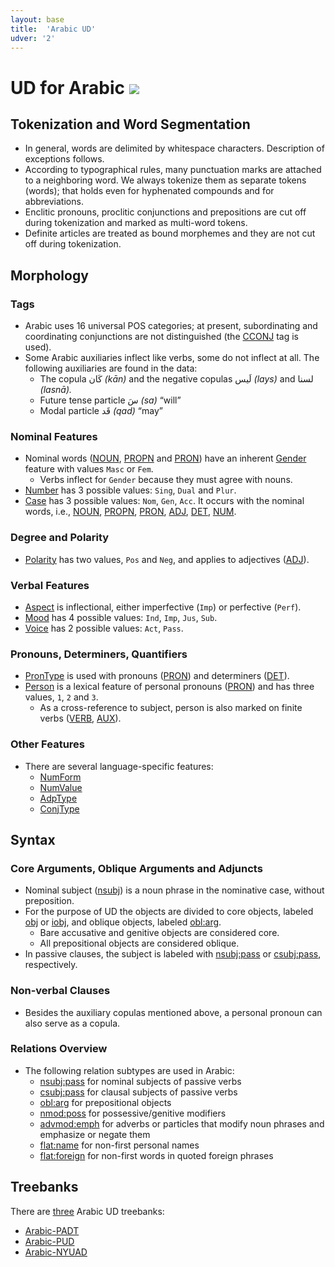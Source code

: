 ```yaml
---
layout: base
title:  'Arabic UD'
udver: '2'
---
```


<!-- Inspired by an old proposal for language-specific documentation here: http://universaldependencies.org/v2/minimaldoc.html
     If we agree on a scheme like this, the old proposal should be updated and made visible in the “How to Contribute” section;
     right now it is probably not linked from anywhere. -->

# UD for Arabic <span class="flagspan"><img class="flag" src="../../flags/svg/SA-AL.svg" /></span>

## Tokenization and Word Segmentation

* In general, words are delimited by whitespace characters. Description of exceptions follows.
* According to typographical rules, many punctuation marks are attached to a neighboring word. We always tokenize them as separate tokens (words);
  that holds even for hyphenated compounds and for abbreviations.
* Enclitic pronouns, proclitic conjunctions and prepositions are cut off during tokenization and marked as multi-word tokens.
* Definite articles are treated as bound morphemes and they are not cut off during tokenization.

## Morphology

### Tags

* Arabic uses 16 universal POS categories; at present, subordinating and coordinating conjunctions are not distinguished
  (the [CCONJ]() tag is used).
* Some Arabic auxiliaries inflect like verbs, some do not inflect at all.
  The following auxiliaries are found in the data:
  * The copula كَان _(kān)_ and the negative copulas لَيس _(lays)_ and لسنا _(lasnā)._
  * Future tense particle سَ _(sa)_ “will”
  * Modal particle قَد _(qad)_ “may”

### Nominal Features

* Nominal words ([NOUN](), [PROPN]() and [PRON]()) have an inherent [Gender]() feature with values `Masc` or `Fem`.
  * Verbs inflect for `Gender` because they must agree with nouns.
* [Number]() has 3 possible values: `Sing`, `Dual` and `Plur`.
* [Case]() has 3 possible values: `Nom`, `Gen`, `Acc`.
  It occurs with the nominal words, i.e., [NOUN](), [PROPN](), [PRON](), [ADJ](), [DET](), [NUM]().

### Degree and Polarity

* [Polarity]() has two values, `Pos` and `Neg`, and applies to adjectives ([ADJ]()).

### Verbal Features

* [Aspect]() is inflectional, either imperfective (`Imp`) or perfective (`Perf`).
* [Mood]() has 4 possible values: `Ind`, `Imp`, `Jus`, `Sub`.
* [Voice]() has 2 possible values: `Act`, `Pass`.

### Pronouns, Determiners, Quantifiers

* [PronType]() is used with pronouns ([PRON]()) and determiners ([DET]()).
* [Person]() is a lexical feature of personal pronouns ([PRON]()) and has three values, `1`, `2` and `3`.
  * As a cross-reference to subject, person is also marked on finite verbs ([VERB](), [AUX]()).

### Other Features

* There are several language-specific features:
  * [NumForm]()
  * [NumValue]()
  * [AdpType]()
  * [ConjType]()

## Syntax

### Core Arguments, Oblique Arguments and Adjuncts

* Nominal subject ([nsubj]()) is a noun phrase in the nominative case, without preposition.
* For the purpose of UD the objects are divided to core objects, labeled [obj]() or [iobj](),
  and oblique objects, labeled [obl:arg]().
  * Bare accusative and genitive objects are considered core.
  * All prepositional objects are considered oblique.
* In passive clauses, the subject is labeled with [nsubj:pass]() or [csubj:pass](), respectively.

### Non-verbal Clauses

* Besides the auxiliary copulas mentioned above, a personal pronoun can also serve as a copula.

### Relations Overview

* The following relation subtypes are used in Arabic:
  * [nsubj:pass]() for nominal subjects of passive verbs
  * [csubj:pass]() for clausal subjects of passive verbs
  * [obl:arg]() for prepositional objects
  * [nmod:poss]() for possessive/genitive modifiers
  * [advmod:emph]() for adverbs or particles that modify noun phrases and emphasize or negate them
  * [flat:name]() for non-first personal names
  * [flat:foreign]() for non-first words in quoted foreign phrases

## Treebanks

There are [three](../treebanks/ar-comparison.html) Arabic UD treebanks:

  * [Arabic-PADT](../treebanks/ar_padt/index.html)
  * [Arabic-PUD](../treebanks/ar_pud/index.html)
  * [Arabic-NYUAD](../treebanks/ar_nyuad/index.html)

